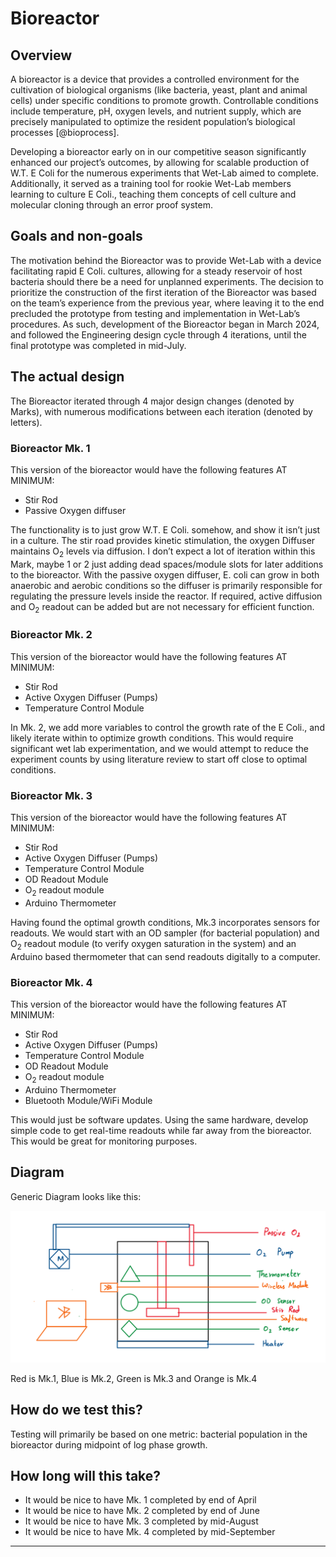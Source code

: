 # Bioreactor

<!-- toc -->

## Overview

A bioreactor is a device that provides a controlled environment for the cultivation of biological organisms (like bacteria, yeast, plant and animal cells) under specific conditions to promote growth. Controllable conditions include temperature, pH, oxygen levels, and nutrient supply, which are precisely manipulated to optimize the resident population’s biological processes [@bioprocess].

Developing a bioreactor early on in our competitive season significantly enhanced our project’s outcomes, by allowing for scalable production of W.T. E Coli for the numerous experiments that Wet-Lab aimed to complete. Additionally, it served as a training tool for rookie Wet-Lab members learning to culture E Coli., teaching them concepts of cell culture and molecular cloning through an error proof system.

## Goals and non-goals

The motivation behind the Bioreactor was to provide Wet-Lab with a device facilitating rapid E Coli. cultures, allowing for a steady reservoir of host bacteria should there be a need for unplanned experiments. The decision to prioritize the construction of the first iteration of the Bioreactor was based on the team’s experience from the previous year, where leaving it to the end precluded the prototype from testing and implementation in Wet-Lab’s procedures. As such, development of the Bioreactor began in March 2024, and followed the Engineering design cycle through 4 iterations, until the final prototype was completed in mid-July.

## The actual design

The Bioreactor iterated through 4 major design changes (denoted by Marks), with numerous modifications between each iteration (denoted by letters).

### Bioreactor Mk. 1

This version of the bioreactor would have the following features AT MINIMUM:

- Stir Rod
- Passive Oxygen diffuser

The functionality is to just grow W.T. E Coli. somehow, and show it isn’t just in a culture. The stir road provides kinetic stimulation, the oxygen Diffuser maintains O<sub>2</sub> levels via diffusion. I don’t expect a lot of iteration within this Mark, maybe 1 or 2 just adding dead spaces/module slots for later additions to the bioreactor. With the passive oxygen diffuser, E. coli can grow in both anaerobic and aerobic conditions so the diffuser is primarily responsible for regulating the pressure levels inside the reactor. If required, active diffusion and O<sub>2</sub> readout can be added but are not necessary for efficient function.

### Bioreactor Mk. 2

This version of the bioreactor would have the following features AT MINIMUM:

- Stir Rod
- Active Oxygen Diffuser (Pumps)
- Temperature Control Module

In Mk. 2, we add more variables to control the growth rate of the E Coli., and likely iterate within to optimize growth conditions. This would require significant wet lab experimentation, and we would attempt to reduce the experiment counts by using literature review to start off close to optimal conditions.

### Bioreactor Mk. 3

This version of the bioreactor would have the following features AT MINIMUM:

- Stir Rod
- Active Oxygen Diffuser (Pumps)
- Temperature Control Module
- OD Readout Module
- O<sub>2</sub> readout module
- Arduino Thermometer

Having found the optimal growth conditions, Mk.3 incorporates sensors for readouts. We would start with an OD sampler (for bacterial population) and O<sub>2</sub> readout module (to verify oxygen saturation in the system) and an Arduino based thermometer that can send readouts digitally to a computer.

### Bioreactor Mk. 4

This version of the bioreactor would have the following features AT MINIMUM:

- Stir Rod
- Active Oxygen Diffuser (Pumps)
- Temperature Control Module
- OD Readout Module
- O<sub>2</sub> readout module
- Arduino Thermometer
- Bluetooth Module/WiFi Module

This would just be software updates. Using the same hardware, develop simple code to get real-time readouts while far away from the bioreactor. This would be great for monitoring purposes.

## Diagram

Generic Diagram looks like this:

![Bioreactor](bioreactor-schematic.png)

Red is Mk.1, Blue is Mk.2, Green is Mk.3 and Orange is Mk.4

## How do we test this?

Testing will primarily be based on one metric: bacterial population in the bioreactor during midpoint of log phase growth.

## How long will this take?

- It would be nice to have Mk. 1 completed by end of April
- It would be nice to have Mk. 2 completed by end of June
- It would be nice to have Mk. 3 completed by mid-August
- It would be nice to have Mk. 4 completed by mid-September

---
